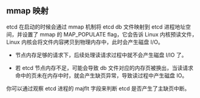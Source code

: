 ## mmap 映射

etcd 在启动的时候会通过 mmap 机制将 etcd db 文件映射到 etcd 进程地址空间，并设置了 mmap 的 MAP_POPULATE flag，它会告诉 Linux 内核预读文件，Linux 内核会将文件内容拷贝到物理内存中，此时会产生磁盘 I/O。

* 节点内存足够的请求下，后续处理读请求过程中就不会产生磁盘 I/IO 了。

* 若 etcd 节点内存不足，可能会导致 db 文件对应的内存页被换出，当读请求命中的页未在内存中时，就会产生缺页异常，导致读过程中产生磁盘 IO。

你可以通过观察 etcd 进程的 majflt 字段来判断 etcd 是否产生了主缺页中断。